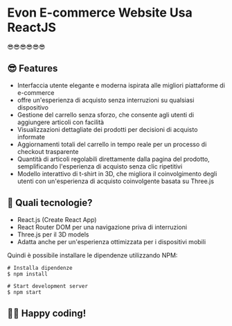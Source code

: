 # Evon E-commerce Website Usa ReactJS

😎😎😎😎😎😎

## 😎 Features

- Interfaccia utente elegante e moderna ispirata alle migliori piattaforme di e-commerce
- offre un'esperienza di acquisto senza interruzioni su qualsiasi dispositivo
- Gestione del carrello senza sforzo, che consente agli utenti di aggiungere articoli con facilità
- Visualizzazioni dettagliate dei prodotti per decisioni di acquisto informate
- Aggiornamenti totali del carrello in tempo reale per un processo di checkout trasparente
- Quantità di articoli regolabili direttamente dalla pagina del prodotto, semplificando l'esperienza di acquisto senza clic ripetitivi
- Modello interattivo di t-shirt in 3D, che migliora il coinvolgimento degli utenti con un'esperienza di acquisto coinvolgente basata su Three.js 

## 🚀 Quali tecnologie?

- React.js (Create React App)
- React Router DOM per una navigazione priva di interruzioni
- Three.js per il 3D models
- Adatta anche per un'esperienza ottimizzata per i dispositivi mobili






Quindi è possibile installare le dipendenze utilizzando NPM:

```
# Installa dipendenze
$ npm install

# Start development server
$ npm start
```
👨‍💻 Happy coding!
---
